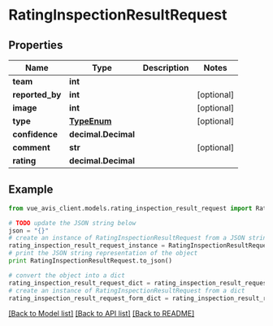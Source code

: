 # RatingInspectionResultRequest


## Properties

Name | Type | Description | Notes
------------ | ------------- | ------------- | -------------
**team** | **int** |  | 
**reported_by** | **int** |  | [optional] 
**image** | **int** |  | [optional] 
**type** | [**TypeEnum**](TypeEnum.md) |  | [optional] 
**confidence** | **decimal.Decimal** |  | 
**comment** | **str** |  | [optional] 
**rating** | **decimal.Decimal** |  | 

## Example

```python
from vue_avis_client.models.rating_inspection_result_request import RatingInspectionResultRequest

# TODO update the JSON string below
json = "{}"
# create an instance of RatingInspectionResultRequest from a JSON string
rating_inspection_result_request_instance = RatingInspectionResultRequest.from_json(json)
# print the JSON string representation of the object
print RatingInspectionResultRequest.to_json()

# convert the object into a dict
rating_inspection_result_request_dict = rating_inspection_result_request_instance.to_dict()
# create an instance of RatingInspectionResultRequest from a dict
rating_inspection_result_request_form_dict = rating_inspection_result_request.from_dict(rating_inspection_result_request_dict)
```
[[Back to Model list]](../README.md#documentation-for-models) [[Back to API list]](../README.md#documentation-for-api-endpoints) [[Back to README]](../README.md)


